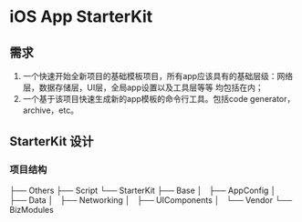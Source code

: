 # iOS App StarterKit

## 需求

1. 一个快速开始全新项目的基础模板项目，所有app应该具有的基础层级：网络层，数据存储层，UI层，全局app设置以及工具层等等 均包括在内；
2. 一个基于该项目快速生成新的app模板的命令行工具。包括code generator，archive，etc。

## StarterKit 设计

### 项目结构

├── Others
├── Script
└── StarterKit
    ├── Base
    │   ├── AppConfig
    │   ├── Data
    │   ├── Networking
    │   ├── UIComponents
    │   └── Vendor
    └── BizModules
